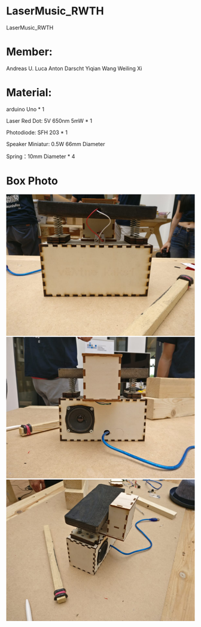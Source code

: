 # LaserMusic_RWTH
LaserMusic_RWTH

# Member: 
Andreas U.
Luca
Anton Darscht
Yiqian Wang
Weiling Xi

# Material:
arduino Uno * 1

Laser Red Dot: 5V 650nm 5mW * 1

Photodiode: SFH 203 * 1

Speaker Miniatur: 0.5W 66mm Diameter

Spring：10mm Diameter * 4


# Box Photo
![front](https://raw.githubusercontent.com/notagenius/LaserMusic_RWTH/master/pics/front.jpeg)
![front](https://raw.githubusercontent.com/notagenius/LaserMusic_RWTH/master/pics/back.jpeg)
![front](https://raw.githubusercontent.com/notagenius/LaserMusic_RWTH/master/pics/side.jpeg)
